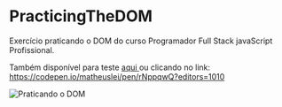 # PracticingTheDOM
Exercício praticando o DOM do curso Programador Full Stack javaScript Profissional.

Também disponível para teste <a href="https://codepen.io/matheuslei/pen/wvpmBKN?editors=0010"> aqui </a> ou clicando no link: https://codepen.io/matheuslei/pen/rNppqwQ?editors=1010

![Praticando o DOM](https://user-images.githubusercontent.com/65515537/162053429-bc6c55b3-3e7f-43e4-be37-aba3e7ca9409.gif)
